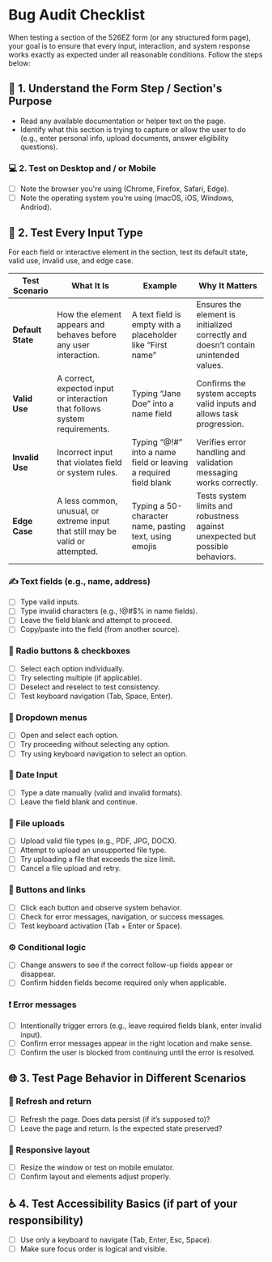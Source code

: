# Bug Audit Checklist
When testing a section of the 526EZ form (or any structured form page), your goal is to ensure that every input, interaction, and system response works exactly as expected under all reasonable conditions. Follow the steps below:

## 🧭 1. Understand the Form Step / Section's Purpose
- Read any available documentation or helper text on the page.
- Identify what this section is trying to capture or allow the user to do (e.g., enter personal info, upload documents, answer eligibility questions).

### 💻 2. Test on Desktop and / or Mobile
* [ ] Note the browser you're using (Chrome, Firefox, Safari, Edge).
* [ ] Note the operating system you're using (macOS, iOS, Windows, Andriod).

## 🧪 2. Test Every Input Type
For each field or interactive element in the section, test its default state, valid use, invalid use, and edge case.

| **Test Scenario** | **What It Is**                                                                 | **Example**                                              | **Why It Matters**                                                                 |
|-------------------|----------------------------------------------------------------------------------|----------------------------------------------------------|-------------------------------------------------------------------------------------|
| **Default State**| How the element appears and behaves before any user interaction.                | A text field is empty with a placeholder like “First name” | Ensures the element is initialized correctly and doesn’t contain unintended values.|
| **Valid Use**    | A correct, expected input or interaction that follows system requirements.       | Typing “Jane Doe” into a name field                      | Confirms the system accepts valid inputs and allows task progression.              |
| **Invalid Use**  | Incorrect input that violates field or system rules.                            | Typing “@!#” into a name field or leaving a required field blank | Verifies error handling and validation messaging works correctly.                 |
| **Edge Case**    | A less common, unusual, or extreme input that still may be valid or attempted.  | Typing a 50-character name, pasting text, using emojis   | Tests system limits and robustness against unexpected but possible behaviors.      |


### ✍️ Text fields (e.g., name, address)
* [ ] Type valid inputs.
* [ ] Type invalid characters (e.g., !@#$% in name fields).
* [ ] Leave the field blank and attempt to proceed.
* [ ] Copy/paste into the field (from another source).

### 🔘 Radio buttons & checkboxes
* [ ] Select each option individually.
* [ ] Try selecting multiple (if applicable).
* [ ] Deselect and reselect to test consistency.
* [ ] Test keyboard navigation (Tab, Space, Enter).

### 🔽 Dropdown menus
* [ ] Open and select each option.
* [ ] Try proceeding without selecting any option.
* [ ] Try using keyboard navigation to select an option.

### 📅 Date Input 
* [ ] Type a date manually (valid and invalid formats).
* [ ] Leave the field blank and continue.

### 📎 File uploads
* [ ] Upload valid file types (e.g., PDF, JPG, DOCX).
* [ ] Attempt to upload an unsupported file type.
* [ ] Try uploading a file that exceeds the size limit.
* [ ] Cancel a file upload and retry.

### 🔗 Buttons and links
* [ ] Click each button and observe system behavior.
* [ ] Check for error messages, navigation, or success messages.
* [ ] Test keyboard activation (Tab + Enter or Space).

### ⚙️ Conditional logic
* [ ] Change answers to see if the correct follow-up fields appear or disappear.
* [ ] Confirm hidden fields become required only when applicable.

### ❗ Error messages
* [ ] Intentionally trigger errors (e.g., leave required fields blank, enter invalid input).
* [ ] Confirm error messages appear in the right location and make sense.
* [ ] Confirm the user is blocked from continuing until the error is resolved.

## 🌐 3. Test Page Behavior in Different Scenarios
### 🔄 Refresh and return
* [ ] Refresh the page. Does data persist (if it’s supposed to)?
* [ ] Leave the page and return. Is the expected state preserved?

### 🧱 Responsive layout
* [ ] Resize the window or test on mobile emulator.
* [ ] Confirm layout and elements adjust properly.

## ♿ 4. Test Accessibility Basics (if part of your responsibility)
* [ ] Use only a keyboard to navigate (Tab, Enter, Esc, Space).
* [ ] Make sure focus order is logical and visible.
